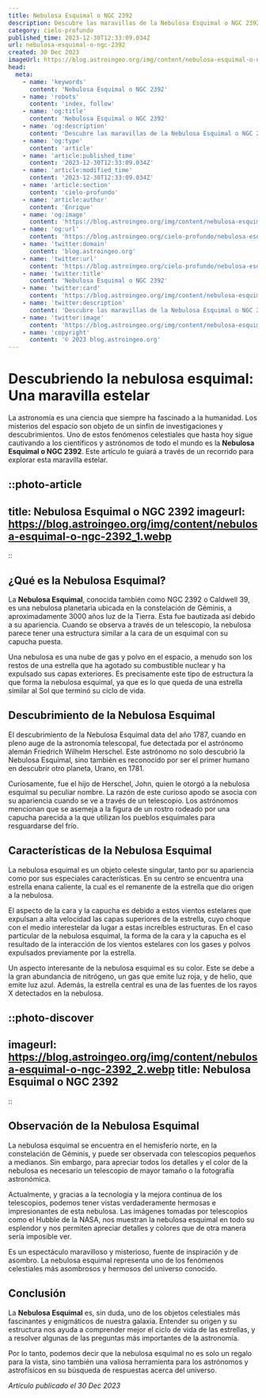 ```yaml
---
title: Nebulosa Esquimal o NGC 2392
description: Descubre las maravillas de la Nebulosa Esquimal o NGC 2392. Aprende sobre su descubrimiento, características y por qué es única en el cosmos.
category: cielo-profundo
published_time: 2023-12-30T12:33:09.034Z
url: nebulosa-esquimal-o-ngc-2392
created: 30 Dec 2023
imageUrl: https://blog.astroingeo.org/img/content/nebulosa-esquimal-o-ngc-2392_3.webp
head:
  meta:
    - name: 'keywords'
      content: 'Nebulosa Esquimal o NGC 2392'
    - name: 'robots'
      content: 'index, follow'
    - name: 'og:title'
      content: 'Nebulosa Esquimal o NGC 2392'
    - name: 'og:description'
      content: 'Descubre las maravillas de la Nebulosa Esquimal o NGC 2392. Aprende sobre su descubrimiento, características y por qué es única en el cosmos.'
    - name: 'og:type'
      content: 'article'
    - name: 'article:published_time'
      content: '2023-12-30T12:33:09.034Z'
    - name: 'article:modified_time'
      content: '2023-12-30T12:33:09.034Z'
    - name: 'article:section'
      content: 'cielo-profundo'
    - name: 'article:author'
      content: 'Enrique'
    - name: 'og:image'
      content: 'https://blog.astroingeo.org/img/content/nebulosa-esquimal-o-ngc-2392_3.webp'
    - name: 'og:url'
      content: 'https://blog.astroingeo.org/cielo-profundo/nebulosa-esquimal-o-ngc-2392'
    - name: 'twitter:domain'
      content: 'blog.astroingeo.org'
    - name: 'twitter:url'
      content: 'https://blog.astroingeo.org/cielo-profundo/nebulosa-esquimal-o-ngc-2392'
    - name: 'twitter:title'
      content: 'Nebulosa Esquimal o NGC 2392'
    - name: 'twitter:card'
      content: 'https://blog.astroingeo.org/img/content/nebulosa-esquimal-o-ngc-2392_3.webp'
    - name: 'twitter:description'
      content: 'Descubre las maravillas de la Nebulosa Esquimal o NGC 2392. Aprende sobre su descubrimiento, características y por qué es única en el cosmos.'
    - name: 'twitter:image'
      content: 'https://blog.astroingeo.org/img/content/nebulosa-esquimal-o-ngc-2392_3.webp'
    - name: 'copyright'
      content: '© 2023 blog.astroingeo.org'
---
```

# Descubriendo la nebulosa esquimal: Una maravilla estelar

La astronomía es una ciencia que siempre ha fascinado a la humanidad. Los misterios del espacio son objeto de un sinfín de investigaciones y descubrimientos. Uno de estos fenómenos celestiales que hasta hoy sigue cautivando a los científicos y astrónomos de todo el mundo es la **Nebulosa Esquimal o NGC 2392**. Este artículo te guiará a través de un recorrido para explorar esta maravilla estelar. 

::photo-article
---
title: Nebulosa Esquimal o NGC 2392
imageurl: https://blog.astroingeo.org/img/content/nebulosa-esquimal-o-ngc-2392_1.webp
---
::

## ¿Qué es la Nebulosa Esquimal?

La **Nebulosa Esquimal**, conocida también como NGC 2392 o Caldwell 39, es una nebulosa planetaria ubicada en la constelación de Géminis, a aproximadamente 3000 años luz de la Tierra. Esta fue bautizada así debido a su apariencia. Cuando se observa a través de un telescopio, la nebulosa parece tener una estructura similar a la cara de un esquimal con su capucha puesta.

Una nebulosa es una nube de gas y polvo en el espacio, a menudo son los restos de una estrella que ha agotado su combustible nuclear y ha expulsado sus capas exteriores. Es precisamente este tipo de estructura la que forma la nebulosa esquimal, ya que es lo que queda de una estrella similar al Sol que terminó su ciclo de vida.

## Descubrimiento de la Nebulosa Esquimal

El descubrimiento de la Nebulosa Esquimal data del año 1787, cuando en pleno auge de la astronomía telescopal, fue detectada por el astrónomo alemán Friedrich Wilhelm Herschel. Este astrónomo no solo descubrió la Nebulosa Esquimal, sino también es reconocido por ser el primer humano en descubrir otro planeta, Urano, en 1781.

Curiosamente, fue el hijo de Herschel, John, quien le otorgó a la nebulosa esquimal su peculiar nombre. La razón de este curioso apodo se asocia con su apariencia cuando se ve a través de un telescopio. Los astrónomos mencionan que se asemeja a la figura de un rostro rodeado por una capucha parecida a la que utilizan los pueblos esquimales para resguardarse del frío.

## Características de la Nebulosa Esquimal

La nebulosa esquimal es un objeto celeste singular, tanto por su apariencia como por sus especiales características. En su centro se encuentra una estrella enana caliente, la cual es el remanente de la estrella que dio origen a la nebulosa.

El aspecto de la cara y la capucha es debido a estos vientos estelares que expulsan a alta velocidad las capas superiores de la estrella, cuyo choque con el medio interestelar da lugar a estas increíbles estructuras. En el caso particular de la nebulosa esquimal, la forma de la cara y la capucha es el resultado de la interacción de los vientos estelares con los gases y polvos expulsados previamente por la estrella.

Un aspecto interesante de la nebulosa esquimal es su color. Este se debe a la gran abundancia de nitrógeno, un gas que emite luz roja, y de helio, que emite luz azul. Además, la estrella central es una de las fuentes de los rayos X detectados en la nebulosa.


::photo-discover
---
imageurl: https://blog.astroingeo.org/img/content/nebulosa-esquimal-o-ngc-2392_2.webp
title: Nebulosa Esquimal o NGC 2392
---
::

## Observación de la Nebulosa Esquimal

La nebulosa esquimal se encuentra en el hemisferio norte, en la constelación de Géminis, y puede ser observada con telescopios pequeños a medianos. Sin embargo, para apreciar todos los detalles y el color de la nebulosa es necesario un telescopio de mayor tamaño o la fotografía astronómica.

Actualmente, y gracias a la tecnología y la mejora continua de los telescopios, podemos tener vistas verdaderamente hermosas e impresionantes de esta nebulosa. Las imágenes tomadas por telescopios como el Hubble de la NASA, nos muestran la nebulosa esquimal en todo su esplendor y nos permiten apreciar detalles y colores que de otra manera sería imposible ver.

Es un espectáculo maravilloso y misterioso, fuente de inspiración y de asombro. La nebulosa esquimal representa uno de los fenómenos celestiales más asombrosos y hermosos del universo conocido.

## Conclusión

La **Nebulosa Esquimal** es, sin duda, uno de los objetos celestiales más fascinantes y enigmáticos de nuestra galaxia. Entender su origen y su estructura nos ayuda a comprender mejor el ciclo de vida de las estrellas, y a resolver algunas de las preguntas más importantes de la astronomía.

Por lo tanto, podemos decir que la nebulosa esquimal no es solo un regalo para la vista, sino también una valiosa herramienta para los astrónomos y astrofísicos en su búsqueda de respuestas acerca del universo.

_Artículo publicado el 30 Dec 2023_